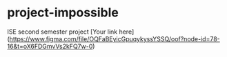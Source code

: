 # project-impossible
ISE second semester project
[Your link here] (https://www.figma.com/file/OQFaBEyicGpuqykyssYSSQ/oof?node-id=78-16&t=oX6FDGmvVs2kFQ7w-0)
